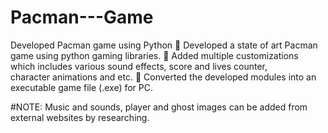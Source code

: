 # Pacman---Game
Developed Pacman game using Python 
 Developed a state of art Pacman game using python 
gaming libraries. 
 Added multiple customizations which includes various 
sound effects, score and lives counter,  
character animations and etc. 
 Converted the developed modules into an executable 
game file (.exe) for PC. 

#NOTE: Music and sounds, player and ghost images can be added from external websites by researching.
